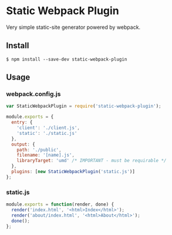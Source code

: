 Static Webpack Plugin
=====================

Very simple static-site generator powered by webpack.

Install
-------

``` console
$ npm install --save-dev static-webpack-plugin
```

Usage
-----

### webpack.config.js

``` javascript
var StaticWebpackPlugin = require('static-webpack-plugin');

module.exports = {
  entry: {
    'client': './client.js',
    'static': './static.js'
  },
  output: {
    path: './public',
    filename: '[name].js',
    libraryTarget: 'umd' /* IMPORTANT - must be requirable */
  },
  plugins: [new StaticWebpackPlugin('static.js')]
};
```

### static.js

``` javascript
module.exports = function(render, done) {
  render('index.html', '<html>Index</html>');
  render('about/index.html', '<html>About</html>');
  done();
};
```
